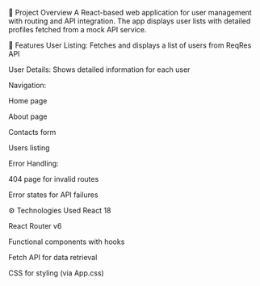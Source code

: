 📌 Project Overview
A React-based web application for user management with routing and API integration. The app displays user lists with detailed profiles fetched from a mock API service.

🚀 Features
User Listing: Fetches and displays a list of users from ReqRes API

User Details: Shows detailed information for each user

Navigation:

Home page

About page

Contacts form

Users listing

Error Handling:

404 page for invalid routes

Error states for API failures

⚙️ Technologies Used
React 18

React Router v6

Functional components with hooks

Fetch API for data retrieval

CSS for styling (via App.css)
